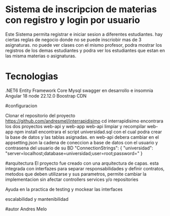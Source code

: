 # Sistema de inscripcion de materias con registro y login por usuario

Este Sistema permita registrar e iniciar sesion a diferentes estudiantes. hay ciertas reglas de negocio donde 
no se puede inscriobir mas de 3 asignaturas. no puede ver clases con el mismo profesor, podra mostrar los registros de los demas estudiantes y podra ver los estudiantes
que estan en las misma materias o asignaturas.

# Tecnologias
.NET6
Entity Framework  Core
Mysql
swagger en desarrollo e insomnia
Angular 18
node 22.12.0
Boostrap CDN


#configuracion

 Clonar el repositorio del proyecto
 https://github.com/andresmel/interrapidisimo
 cd interrapidisimo
 encontrara los dos proyectos web-api y web-app
 web-api limpiar y recompilar
 web-app npm install
 encontrara el script universidad.sql con el cual podra crear la base de datos y las tablas asignadas.
 en web-api debera cambiar en el appsetting.json la cadena de coneccion a base de datos con el usuario y contrasena del usuario de su  BD
 "ConnectionStrings": {
  "universidad": "server=localhost;database=universidad;user=root;password="
}

#arquitectura
El proyecto fue creado con una arquitectura de capas. esta integrada con interfazes para separar responsabilidades y definir contratos, metodos que deben utilizarse y sus parametros,
permite cambiar la implementacion sin afectar controllers services y/o repositories

Ayuda en la practica de testing  y mockear las interfaces

escalabilidad y mantenibilidad


#autor 
Andres Melo



 
 
 
 
